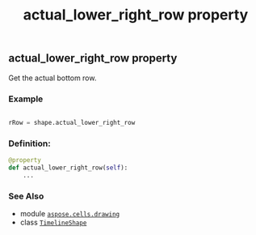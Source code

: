 ﻿---
title: actual_lower_right_row property
second_title: Aspose.Cells for Python via .NET API References
description: 
type: docs
weight: 280
url: /aspose.cells.drawing/timelineshape/actual_lower_right_row/
is_root: false
---

## actual_lower_right_row property


Get the actual bottom row.

### Example 


```python

rRow = shape.actual_lower_right_row

```
### Definition:
```python
@property
def actual_lower_right_row(self):
    ...
```

### See Also
* module [`aspose.cells.drawing`](../../)
* class [`TimelineShape`](/cells/python-net/aspose.cells.drawing/timelineshape)
